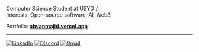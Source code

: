Computer Science Student at USYD :) \
Interests: Open-source software, AI, Web3

Portfolio: **[abyanmajid.vercel.app](https://abyanmajid.vercel.app/)**

<!-- <details> -->
<!--   <summary>Personal projects</summary> -->
<!---->
<!--   <br> -->
<!---->
<!--   The following table is a complete list of side projects I work on during my free times. -->
<!---->
<!--   *Stars* ( :star: ) *denote bigger projects.* -->
<!---->
<!--   | Status (Year) | Title | Description | Technologies | -->
<!--   |:---------|:---------|:---------|:---------| -->
<!--   | Work in progress <br> (2024) | <a href="https://github.com/abyanmajid/revise-badvcomp">**Revise BAdvComp**</a> <br> | Public API with simple UI for generating practice problems to help in studying for USYD's Bachelor of Advanced Computing units | **UI** — Next.js + Shadcn <br> **Server** — Axum <br> **Styles** — Tailwind CSS <br> **Language** — TS, Rust | -->
<!--   | Work in progress <br> (Inactive) <br> (2024) | <a href="https://github.com/abyanmajid/kaori">**Kaori**</a> <br> | Full-stack PWA for productivity with Rust backend | **UI** — Next.js + Shadcn <br> **Server** — Axum <br> **Database** — PostgreSQL <br> **Styles** — Tailwind CSS <br> **OAuth** — Auth.js <br> **PWA Builder** — Serwist <br> **Language** — TS, Rust | -->
<!--   | Finished, live at <br> <a href="https://canute.vercel.app">canute.vercel.app</a> <br> (2023) | <a href="https://github.com/abyanmajid/canute">**Canute**</a> <br> ( :star: ) | Full-stack quiz-making web app leveraging Next.js' server actions. | **UI and Server** — Next.js *(leveraging SSR)* <br> **Database** — MongoDB <br> **Styles** — Tailwind CSS <br> **OAuth** — Auth.js <br> **Language** — TypeScript <br> | -->
<!--   | Finished, crate at <br> <a href="https://crates.io/crates/hyte">crates.io/crates/hyte</a> <br> (2023) | <a href="https://github.com/abyanmajid/hyte">**Hyte**</a> | Hypothesis testing library crate for Rust with support for Z, T, and Pearson's Chi-squared tests | **Language** — Rust | -->
<!--   | Finished <br> (2023) | <a href="https://github.com/zetafy/abelardo">**Abelardo**</a> | Discord bot that generates ELEC1601 practice problems | **API** — discord.py <br> **Language** — Python | -->
<!--   | Finished, live at <br> <a href="https://abyanmajid.github.io/dyckvis">abyanmajid.github.io/dyckvis</a> <br> (2023) | <a href="https://github.com/abyanmajid/dyckvis">**Dyckvis**</a> | Static web app for visualizing dyck paths | **Styles** — Bootstrap <br> **Language** — JavaScript | -->
<!--   | Finished <br> (2022) | <a href="https://github.com/abyanmajid/serambimungil">**Serambi Mungil**</a> <br> ( :star: ) | CRUD web app for a small store, built with the model–template–views architecture | **Backend** — Django <br> **Database** — SQLite3 *(Django-generated)* <br> **UI and Styles** — Bootstrap <br> **Language** — Python | -->
<!---->
<!-- </details> -->
<!---->
<!-- <details> -->
<!--   <summary>Technologies I have experience in</summary> -->
<!--   <br> -->
<!---->
<!-- The following are technologies I have learned and/or used for side projects or assignments. \ -->
<!-- <!> **Sorted by experience; from most to least** -->
<!---->
<!-- ### Languages -->
<!-- [![languages](https://skillicons.dev/icons?i=typescript,javascript,rust,python,latex,java,go,cpp&theme=dark)](#) -->
<!---->
<!-- *Used regularly*: Rust, TypeScript -->
<!---->
<!-- ### Web Technologies, CI/CD -->
<!-- [![web, ci/cd](https://skillicons.dev/icons?i=nextjs,react,actix,git,nodejs,tailwind,mongodb,postgresql,docker,postman,githubactions,django,express,vite&theme=dark)](#) -->
<!---->
<!-- *Used regularly*: Next.js, Axum, MongoDB, PostgreSQL, Tailwind, Node.js, Docker, Git -->
<!---->
<!-- ### Cloud Services -->
<!-- [![cloud services](https://skillicons.dev/icons?i=vercel,gcp,mongodb,supabase,heroku&theme=dark)](#) -->
<!---->
<!-- *Used regularly*: Vercel, GCP -->
<!---->
<!-- </details> -->
<!---->
<!-- <details> -->
<!--   <summary>Things I'm currently learning</summary> -->
<!--   <br> -->
<!---->
<!--   [![cloud services](https://skillicons.dev/icons?i=tensorflow,svelte,solidity&theme=dark)](#) -->
<!---->
<!--   I am currently learning the following in my free time: -->
<!---->
<!--   - Supervised ML -->
<!--   - Svelte -->
<!--   - Solidity -->
<!---->
<!-- </details> -->

---

[![LinkedIn](https://img.shields.io/badge/Abyan%20Majid-%230077B5.svg?style=flat&logo=linkedin&logoColor=white)]("https://www.linkedin.com/in/abyanmajid/")
[![Discord](https://img.shields.io/badge/kinderheim.511-%235865F2.svg?style=flat&logo=discord&logoColor=white)]("#") [![Gmail](https://img.shields.io/badge/abyan@abydyl.net-D14836?style=flat&logo=gmail&logoColor=white)]("#")

